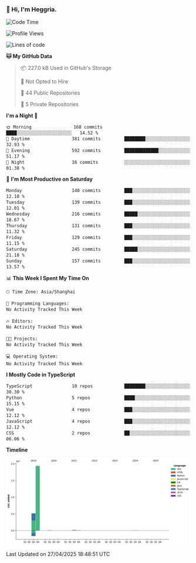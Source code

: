 ### 👋 Hi, I'm Heggria.

<!--START_SECTION:waka-->
![Code Time](http://img.shields.io/badge/Code%20Time-1%2C037%20hrs%2020%20mins-blue)

![Profile Views](http://img.shields.io/badge/Profile%20Views-0-blue)

![Lines of code](https://img.shields.io/badge/From%20Hello%20World%20I%27ve%20Written-24.8%20million%20lines%20of%20code-blue)

**🐱 My GitHub Data** 

> 📦 227.0 kB Used in GitHub's Storage 
 > 
> 🚫 Not Opted to Hire
 > 
> 📜 44 Public Repositories 
 > 
> 🔑 5 Private Repositories 
 > 
**I'm a Night 🦉** 

```text
🌞 Morning                168 commits         ████░░░░░░░░░░░░░░░░░░░░░   14.52 % 
🌆 Daytime                381 commits         ████████░░░░░░░░░░░░░░░░░   32.93 % 
🌃 Evening                592 commits         █████████████░░░░░░░░░░░░   51.17 % 
🌙 Night                  16 commits          ░░░░░░░░░░░░░░░░░░░░░░░░░   01.38 % 
```
📅 **I'm Most Productive on Saturday** 

```text
Monday                   140 commits         ███░░░░░░░░░░░░░░░░░░░░░░   12.10 % 
Tuesday                  139 commits         ███░░░░░░░░░░░░░░░░░░░░░░   12.01 % 
Wednesday                216 commits         █████░░░░░░░░░░░░░░░░░░░░   18.67 % 
Thursday                 131 commits         ███░░░░░░░░░░░░░░░░░░░░░░   11.32 % 
Friday                   129 commits         ███░░░░░░░░░░░░░░░░░░░░░░   11.15 % 
Saturday                 245 commits         █████░░░░░░░░░░░░░░░░░░░░   21.18 % 
Sunday                   157 commits         ███░░░░░░░░░░░░░░░░░░░░░░   13.57 % 
```


📊 **This Week I Spent My Time On** 

```text
🕑︎ Time Zone: Asia/Shanghai

💬 Programming Languages: 
No Activity Tracked This Week

🔥 Editors: 
No Activity Tracked This Week

🐱‍💻 Projects: 
No Activity Tracked This Week

💻 Operating System: 
No Activity Tracked This Week
```

**I Mostly Code in TypeScript** 

```text
TypeScript               10 repos            ████████░░░░░░░░░░░░░░░░░   30.30 % 
Python                   5 repos             ████░░░░░░░░░░░░░░░░░░░░░   15.15 % 
Vue                      4 repos             ███░░░░░░░░░░░░░░░░░░░░░░   12.12 % 
JavaScript               4 repos             ███░░░░░░░░░░░░░░░░░░░░░░   12.12 % 
CSS                      2 repos             ██░░░░░░░░░░░░░░░░░░░░░░░   06.06 % 
```



**Timeline**

![Lines of Code chart](https://raw.githubusercontent.com/heggria/heggria/main/assets/bar_graph.png)


 Last Updated on 27/04/2025 18:48:51 UTC
<!--END_SECTION:waka-->
